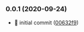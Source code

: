 ## <small>0.0.1 (2020-09-24)</small>

* 🎉 initial commit ([00632f9](https://github.com/lohasiinfra/media-tools/commit/00632f9))



